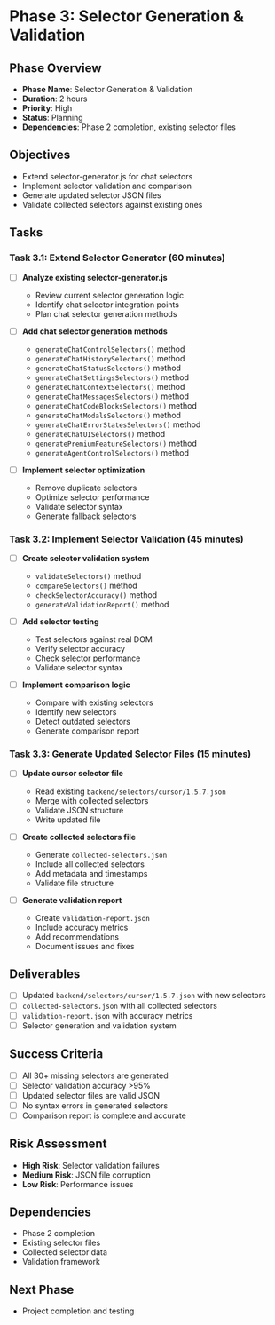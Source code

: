 # Phase 3: Selector Generation & Validation

## Phase Overview
- **Phase Name**: Selector Generation & Validation
- **Duration**: 2 hours
- **Priority**: High
- **Status**: Planning
- **Dependencies**: Phase 2 completion, existing selector files

## Objectives
- Extend selector-generator.js for chat selectors
- Implement selector validation and comparison
- Generate updated selector JSON files
- Validate collected selectors against existing ones

## Tasks

### Task 3.1: Extend Selector Generator (60 minutes)
- [ ] **Analyze existing selector-generator.js**
  - Review current selector generation logic
  - Identify chat selector integration points
  - Plan chat selector generation methods

- [ ] **Add chat selector generation methods**
  - `generateChatControlSelectors()` method
  - `generateChatHistorySelectors()` method
  - `generateChatStatusSelectors()` method
  - `generateChatSettingsSelectors()` method
  - `generateChatContextSelectors()` method
  - `generateChatMessagesSelectors()` method
  - `generateChatCodeBlocksSelectors()` method
  - `generateChatModalsSelectors()` method
  - `generateChatErrorStatesSelectors()` method
  - `generateChatUISelectors()` method
  - `generatePremiumFeatureSelectors()` method
  - `generateAgentControlSelectors()` method

- [ ] **Implement selector optimization**
  - Remove duplicate selectors
  - Optimize selector performance
  - Validate selector syntax
  - Generate fallback selectors

### Task 3.2: Implement Selector Validation (45 minutes)
- [ ] **Create selector validation system**
  - `validateSelectors()` method
  - `compareSelectors()` method
  - `checkSelectorAccuracy()` method
  - `generateValidationReport()` method

- [ ] **Add selector testing**
  - Test selectors against real DOM
  - Verify selector accuracy
  - Check selector performance
  - Validate selector syntax

- [ ] **Implement comparison logic**
  - Compare with existing selectors
  - Identify new selectors
  - Detect outdated selectors
  - Generate comparison report

### Task 3.3: Generate Updated Selector Files (15 minutes)
- [ ] **Update cursor selector file**
  - Read existing `backend/selectors/cursor/1.5.7.json`
  - Merge with collected selectors
  - Validate JSON structure
  - Write updated file

- [ ] **Create collected selectors file**
  - Generate `collected-selectors.json`
  - Include all collected selectors
  - Add metadata and timestamps
  - Validate file structure

- [ ] **Generate validation report**
  - Create `validation-report.json`
  - Include accuracy metrics
  - Add recommendations
  - Document issues and fixes

## Deliverables
- [ ] Updated `backend/selectors/cursor/1.5.7.json` with new selectors
- [ ] `collected-selectors.json` with all collected selectors
- [ ] `validation-report.json` with accuracy metrics
- [ ] Selector generation and validation system

## Success Criteria
- [ ] All 30+ missing selectors are generated
- [ ] Selector validation accuracy >95%
- [ ] Updated selector files are valid JSON
- [ ] No syntax errors in generated selectors
- [ ] Comparison report is complete and accurate

## Risk Assessment
- **High Risk**: Selector validation failures
- **Medium Risk**: JSON file corruption
- **Low Risk**: Performance issues

## Dependencies
- Phase 2 completion
- Existing selector files
- Collected selector data
- Validation framework

## Next Phase
- Project completion and testing
